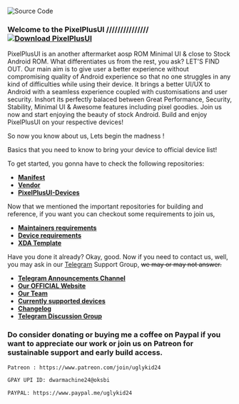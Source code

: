 ![Source Code](https://i.imgur.com/7MhYAxh.png)

### Welcome to the PixelPlusUI /////////////// [![Download PixelPlusUI](https://img.shields.io/sourceforge/dt/pixelplusui-project.svg)](https://ppui.site/download)

PixelPlusUI is an another aftermarket aosp ROM Minimal UI & close to Stock Android ROM. What differentiates us from the rest, you ask? LET'S FIND OUT. Our main aim is to give user a better experience without compromising quality of Android experience so that no one struggles in any kind of difficulties while using their device. It brings a better UI/UX to Android with a seamless experience coupled with customisations and user security. Inshort its perfectly balaced between Great Performance, Security, Stability, Minimal UI & Awesome features including pixel goodies. Join us now and start enjoying the beauty of stock Android. Build and enjoy PixelPlusUI on your respective devices!

So now you know about us, Lets begin the madness !

Basics that you need to know to bring your device to official device list!

To get started, you gonna have to check the following repositories:

* [**Manifest**](https://github.com/PixelPlusUI/manifest)
* [**Vendor**](https://github.com/PixelPlusUI/vendor_aosp)
* [**PixelPlusUI-Devices**](https://github.com/PixelPlusUI-Devices)

Now that we mentioned the important repositories for building and reference, if you want you can checkout some requirements to join us, 

* [**Maintainers requirements**](https://github.com/PixelPlusUI/Documentation/blob/tiramisu/maintainers_requirements.md)
* [**Device requirements**](https://github.com/PixelPlusUI/Documentation/blob/tiramisu/device_requirements.md)
* [**XDA Template**](https://raw.githubusercontent.com/PixelPlusUI/Documentation/tiramisu/ppui_xda.txt)

Have you done it already? Okay, good. Now if you need to contact us, well, you may ask in our [Telegram](https://t.me/ppuichat) Support Group, ~~we may or may not answer.~~

 * [**Telegram Announcements Channel**](https://t.me/ppuich)
 * [**Our OFFICIAL Website**](https://ppui.site/)
 * [**Our Team**](https://ppui.site/team)
 * [**Currently supported devices**](https://ppui.site/download)
 * [**Changelog**](https://ppui.site/changelog)
 * [**Telegram Discussion Group**](https://t.me/ppuichat)

### Do consider donating or buying me a coffee on Paypal if you want to appreciate our work or join us on Patreon for sustainable support and early build access.

```bash
Patreon : https://www.patreon.com/join/uglykid24
```
```bash
GPAY UPI ID: dwarmachine24@oksbi
```
```bash
PAYPAL: https://www.paypal.me/uglykid24
```


